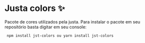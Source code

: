 # Justa colors :sparkles:
Pacote de cores utilizados pela justa. 
Para instalar o pacote em seu repositório basta digitar em seu console:
```bash
 npm install jst-colors ou yarn install jst-colors
```


